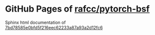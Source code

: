 GitHub Pages of [rafcc/pytorch-bsf](https://github.com/rafcc/pytorch-bsf)
===
Sphinx html documentation of [7bd78585e0bfd5f216eec62233a87a93a2d12fc6](https://github.com/rafcc/pytorch-bsf/tree/7bd78585e0bfd5f216eec62233a87a93a2d12fc6)
